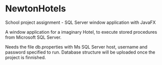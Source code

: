 # NewtonHotels
School project assignment - SQL Server window application with JavaFX 

A window application for a imaginary Hotel, to execute stored procedures from Microsoft SQL Server.

Needs the file db.properties with Ms SQL Server host, username and password specified to run.
Database structure will be uploaded once the project is finnished. 
